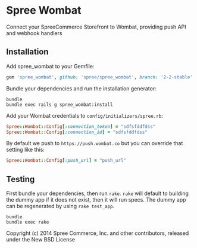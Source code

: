 # Spree Wombat

Connect your SpreeCommerce Storefront to Wombat, providing push API and webhook handlers

## Installation

Add spree_wombat to your Gemfile:

```ruby
gem 'spree_wombat', github: 'spree/spree_wombat', branch: '2-2-stable'
```

Bundle your dependencies and run the installation generator:

```shell
bundle
bundle exec rails g spree_wombat:install
```

Add your Wombat credentials to `config/initializers/spree.rb`:

```ruby
Spree::Wombat::Config[:connection_token] = "sdfsfddfdss"
Spree::Wombat::Config[:connection_id] = "sdfsfddfdss"
```

By default we push to `https://push.wombat.co` but you can override that setting
like this:

```ruby
Spree::Wombat::Config[:push_url] = "push_url"
```

## Testing

First bundle your dependencies, then run `rake`. `rake` will default to building the dummy app if it does not exist, then it will run specs. The dummy app can be regenerated by using `rake test_app`.

```shell
bundle
bundle exec rake
```

Copyright (c) 2014 Spree Commerce, Inc. and other contributors, released under the New BSD License
